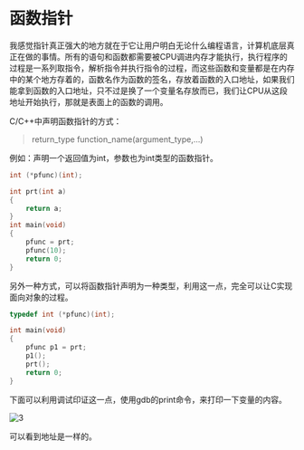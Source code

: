 # 函数指针

我感觉指针真正强大的地方就在于它让用户明白无论什么编程语言，计算机底层真正在做的事情。所有的语句和函数都需要被CPU调进内存才能执行，执行程序的过程是一系列取指令，解析指令并执行指令的过程，而这些函数和变量都是在内存中的某个地方存着的，函数名作为函数的签名，存放着函数的入口地址，如果我们能拿到函数的入口地址，只不过是换了一个变量名存放而已，我们让CPU从这段地址开始执行，那就是表面上的函数的调用。

C/C++中声明函数指针的方式：

> return_type function_name(argument_type,...)

例如：声明一个返回值为int，参数也为int类型的函数指针。

```c++
int (*pfunc)(int);

int prt(int a)
{
    return a;
}
int main(void)
{
    pfunc = prt;
    pfunc(10);
    return 0;
}
```

另外一种方式，可以将函数指针声明为一种类型，利用这一点，完全可以让C实现面向对象的过程。

```c++
typedef int (*pfunc)(int);

int main(void)
{
    pfunc p1 = prt;
    p1();
    prt();
    return 0;
}
```

下面可以利用调试印证这一点，使用gdb的print命令，来打印一下变量的内容。

![3](D:\学习笔记\C++\imgs\3.png)

可以看到地址是一样的。